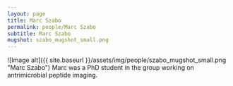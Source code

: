 ```yaml
---
layout: page
title: Marc Szabo
permalink: people/Marc Szabo
subtitle: Marc Szabo
mugshot: szabo_mugshot_small.png
---
```

![Image alt]({{ site.baseurl }}/assets/img/people/szabo_mugshot_small.png "Marc Szabo")
Marc was a PhD student in the group working on antrimicrobial peptide imaging.

